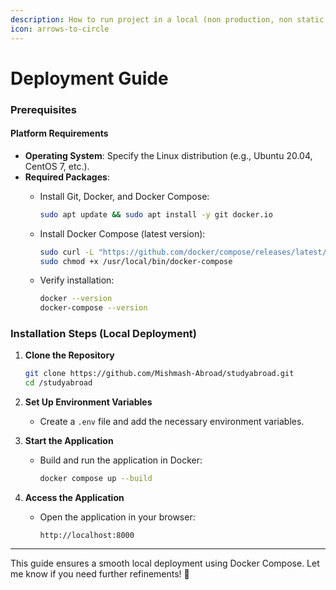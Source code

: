 ```yaml
---
description: How to run project in a local (non production, non static ) deployment.
icon: arrows-to-circle
---
```


# Deployment Guide



### Prerequisites

#### Platform Requirements

* **Operating System**: Specify the Linux distribution (e.g., Ubuntu 20.04, CentOS 7, etc.).
* **Required Packages**:
  *   Install Git, Docker, and Docker Compose:

      ```bash
      sudo apt update && sudo apt install -y git docker.io
      ```
  *   Install Docker Compose (latest version):

      ```bash
      sudo curl -L "https://github.com/docker/compose/releases/latest/download/docker-compose-$(uname -s)-$(uname -m)" -o /usr/local/bin/docker-compose
      sudo chmod +x /usr/local/bin/docker-compose
      ```
  *   Verify installation:

      ```bash
      docker --version
      docker-compose --version
      ```

### Installation Steps (Local Deployment)

1.  **Clone the Repository**

    ```bash
    git clone https://github.com/Mishmash-Abroad/studyabroad.git
    cd /studyabroad
    ```
2. **Set Up Environment Variables**
   * Create a `.env` file and add the necessary environment variables.
3. **Start the Application**
   *   Build and run the application in Docker:

       ```bash
       docker compose up --build
       ```
4. **Access the Application**
   *   Open the application in your browser:

       ```
       http://localhost:8000
       ```

***

This guide ensures a smooth local deployment using Docker Compose. Let me know if you need further refinements! 🚀

